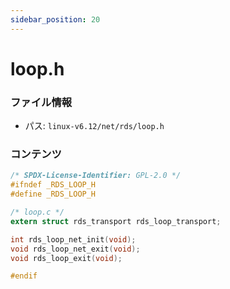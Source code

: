 ```yaml
---
sidebar_position: 20
---
```

# loop.h

### ファイル情報

- パス: `linux-v6.12/net/rds/loop.h`

### コンテンツ

```h
/* SPDX-License-Identifier: GPL-2.0 */
#ifndef _RDS_LOOP_H
#define _RDS_LOOP_H

/* loop.c */
extern struct rds_transport rds_loop_transport;

int rds_loop_net_init(void);
void rds_loop_net_exit(void);
void rds_loop_exit(void);

#endif

```
